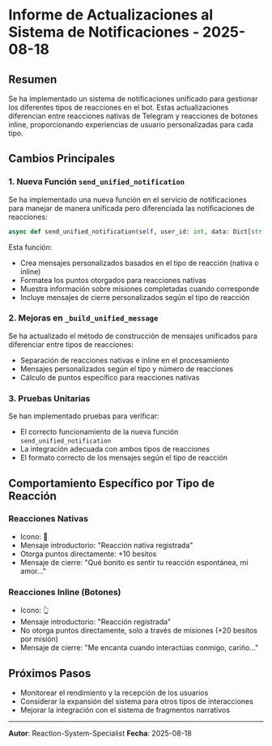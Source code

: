 # Informe de Actualizaciones al Sistema de Notificaciones - 2025-08-18

## Resumen

Se ha implementado un sistema de notificaciones unificado para gestionar los diferentes tipos de reacciones en el bot. Estas actualizaciones diferencian entre reacciones nativas de Telegram y reacciones de botones inline, proporcionando experiencias de usuario personalizadas para cada tipo.

## Cambios Principales

### 1. Nueva Función `send_unified_notification`

Se ha implementado una nueva función en el servicio de notificaciones para manejar de manera unificada pero diferenciada las notificaciones de reacciones:

```python
async def send_unified_notification(self, user_id: int, data: Dict[str, Any], bot: Bot) -> None:
```

Esta función:
- Crea mensajes personalizados basados en el tipo de reacción (nativa o inline)
- Formatea los puntos otorgados para reacciones nativas
- Muestra información sobre misiones completadas cuando corresponde
- Incluye mensajes de cierre personalizados según el tipo de reacción

### 2. Mejoras en `_build_unified_message`

Se ha actualizado el método de construcción de mensajes unificados para diferenciar entre tipos de reacciones:

- Separación de reacciones nativas e inline en el procesamiento
- Mensajes personalizados según el tipo y número de reacciones
- Cálculo de puntos específico para reacciones nativas

### 3. Pruebas Unitarias

Se han implementado pruebas para verificar:
- El correcto funcionamiento de la nueva función `send_unified_notification`
- La integración adecuada con ambos tipos de reacciones
- El formato correcto de los mensajes según el tipo de reacción

## Comportamiento Específico por Tipo de Reacción

### Reacciones Nativas

- Icono: 💫
- Mensaje introductorio: "Reacción nativa registrada"
- Otorga puntos directamente: +10 besitos
- Mensaje de cierre: "Qué bonito es sentir tu reacción espontánea, mi amor..."

### Reacciones Inline (Botones)

- Icono: 👆
- Mensaje introductorio: "Reacción registrada"
- No otorga puntos directamente, solo a través de misiones (+20 besitos por misión)
- Mensaje de cierre: "Me encanta cuando interactúas conmigo, cariño..."

## Próximos Pasos

- Monitorear el rendimiento y la recepción de los usuarios
- Considerar la expansión del sistema para otros tipos de interacciones
- Mejorar la integración con el sistema de fragmentos narrativos

---

**Autor**: Reaction-System-Specialist
**Fecha**: 2025-08-18